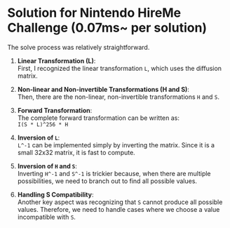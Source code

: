 # Solution for Nintendo HireMe Challenge (0.07ms~ per solution)

The solve process was relatively straightforward. 

1. **Linear Transformation (L)**:  
   First, I recognized the linear transformation `L`, which uses the diffusion matrix.

2. **Non-linear and Non-invertible Transformations (H and S)**:  
   Then, there are the non-linear, non-invertible transformations `H` and `S`.

3. **Forward Transformation**:  
   The complete forward transformation can be written as:  
   `I(S * L)^256 * H`

4. **Inversion of `L`**:  
   `L^-1` can be implemented simply by inverting the matrix. Since it is a small 32x32 matrix, it is fast to compute.

5. **Inversion of `H` and `S`**:  
   Inverting `H^-1` and `S^-1` is trickier because, when there are multiple possibilities, we need to branch out to find all possible values.

6. **Handling S Compatibility**:  
   Another key aspect was recognizing that `S` cannot produce all possible values. Therefore, we need to handle cases where we choose a value incompatible with `S`.
